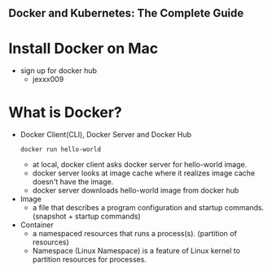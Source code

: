 ## Docker and Kubernetes: The Complete Guide

# Install Docker on Mac
  * sign up for docker hub
    * jexxx009

# What is Docker?
  * Docker Client(CLI), Docker Server and Docker Hub
    ```
    docker run hello-world
    ```
    * at local, docker client asks docker server for hello-world image.
    * docker server looks at image cache where it realizes image cache doesn't have the image.
    * docker server downloads hello-world image from docker hub
  * Image
    * a file that describes a program configuration and startup commands. (snapshot + startup commands)
  * Container
    * a namespaced resources that runs a process(s). (partition of resources)
    * Namespace (Linux Namespace) is a feature of Linux kernel to partition resources for processes.


